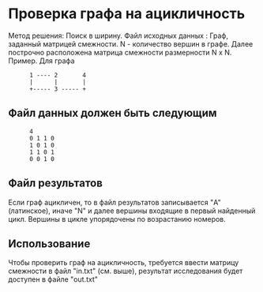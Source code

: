 # Проверка графа на ацикличность
Метод решения: Поиск в ширину.
Файл исходных данных :
Граф, заданный матрицей смежности.
N - количество вершин в графе.
Далее построчно расположена матрица смежности размерности N x N.
Пример. Для графа

          1 ---- 2       4
          |      |       |
          +----- 3 ----- +

## Файл данных должен быть следующим

          4
          0 1 1 0
          1 0 1 0
          1 1 0 1
          0 0 1 0

## Файл результатов
Если граф ацикличен, то в файл результатов записывается
"A"(латинское), иначе "N" и далее вершины входящие в первый найденный
цикл. Вершины в цикле упорядочены по возрастанию номеров.

## Использование
Чтобы проверить граф на ацикличность, требуется ввести матрицу смежности 
в файл "in.txt" (см. выше), результат исследования будет доступен в файле "out.txt" 
